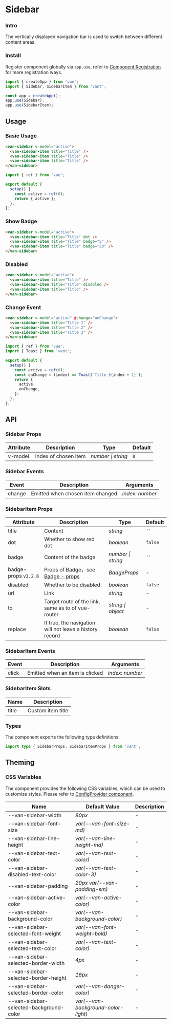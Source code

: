 # Sidebar

### Intro

The vertically displayed navigation bar is used to switch between different content areas.

### Install

Register component globally via `app.use`, refer to [Component Registration](#/en-US/advanced-usage#zu-jian-zhu-ce) for more registration ways.

```js
import { createApp } from 'vue';
import { Sidebar, SidebarItem } from 'vant';

const app = createApp();
app.use(Sidebar);
app.use(SidebarItem);
```

## Usage

### Basic Usage

```html
<van-sidebar v-model="active">
  <van-sidebar-item title="Title" />
  <van-sidebar-item title="Title" />
  <van-sidebar-item title="Title" />
</van-sidebar>
```

```js
import { ref } from 'vue';

export default {
  setup() {
    const active = ref(0);
    return { active };
  },
};
```

### Show Badge

```html
<van-sidebar v-model="active">
  <van-sidebar-item title="Title" dot />
  <van-sidebar-item title="Title" badge="5" />
  <van-sidebar-item title="Title" badge="20" />
</van-sidebar>
```

### Disabled

```html
<van-sidebar v-model="active">
  <van-sidebar-item title="Title" />
  <van-sidebar-item title="Title" disabled />
  <van-sidebar-item title="Title" />
</van-sidebar>
```

### Change Event

```html
<van-sidebar v-model="active" @change="onChange">
  <van-sidebar-item title="Title 1" />
  <van-sidebar-item title="Title 2" />
  <van-sidebar-item title="Title 3" />
</van-sidebar>
```

```js
import { ref } from 'vue';
import { Toast } from 'vant';

export default {
  setup() {
    const active = ref(0);
    const onChange = (index) => Toast(`Title ${index + 1}`);
    return {
      active,
      onChange,
    };
  },
};
```

## API

### Sidebar Props

| Attribute | Description          | Type               | Default |
| --------- | -------------------- | ------------------ | ------- |
| v-model   | Index of chosen item | _number \| string_ | `0`     |

### Sidebar Events

| Event  | Description                      | Arguments       |
| ------ | -------------------------------- | --------------- |
| change | Emitted when chosen item changed | _index: number_ |

### SidebarItem Props

| Attribute | Description | Type | Default |
| --- | --- | --- | --- |
| title | Content | _string_ | `''` |
| dot | Whether to show red dot | _boolean_ | `false` |
| badge | Content of the badge | _number \| string_ | `''` |
| badge-props `v3.2.8` | Props of Badge，see [Badge - props](#/en-US/badge#props) | _BadgeProps_ | - |
| disabled | Whether to be disabled | _boolean_ | `false` |
| url | Link | _string_ | - |
| to | Target route of the link, same as to of vue-router | _string \| object_ | - |
| replace | If true, the navigation will not leave a history record | _boolean_ | `false` |

### SidebarItem Events

| Event | Description                     | Arguments       |
| ----- | ------------------------------- | --------------- |
| click | Emitted when an item is clicked | _index: number_ |

### SidebarItem Slots

| Name  | Description       |
| ----- | ----------------- |
| title | Custom item title |

### Types

The component exports the following type definitions:

```ts
import type { SidebarProps, SidebarItemProps } from 'vant';
```

## Theming

### CSS Variables

The component provides the following CSS variables, which can be used to customize styles. Please refer to [ConfigProvider component](#/en-US/config-provider).

| Name | Default Value | Description |
| --- | --- | --- |
| --van-sidebar-width | _80px_ | - |
| --van-sidebar-font-size | _var(--van-font-size-md)_ | - |
| --van-sidebar-line-height | _var(--van-line-height-md)_ | - |
| --van-sidebar-text-color | _var(--van-text-color)_ | - |
| --van-sidebar-disabled-text-color | _var(--van-text-color-3)_ | - |
| --van-sidebar-padding | _20px var(--van-padding-sm)_ | - |
| --van-sidebar-active-color | _var(--van-active-color)_ | - |
| --van-sidebar-background-color | _var(--van-background-color)_ | - |
| --van-sidebar-selected-font-weight | _var(--van-font-weight-bold)_ | - |
| --van-sidebar-selected-text-color | _var(--van-text-color)_ | - |
| --van-sidebar-selected-border-width | _4px_ | - |
| --van-sidebar-selected-border-height | _16px_ | - |
| --van-sidebar-selected-border-color | _var(--van-danger-color)_ | - |
| --van-sidebar-selected-background-color | _var(--van-background-color-light)_ | - |
